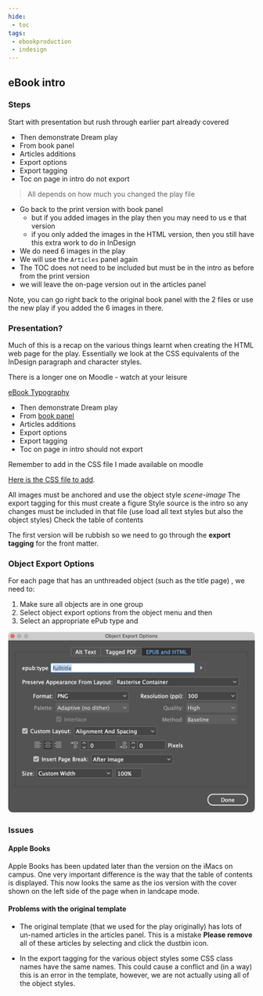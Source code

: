 ```yaml
---
hide:
 - toc
tags:
 - ebookproduction
 - indesign
---
```


## eBook intro

### Steps

Start with presentation but rush through earlier part already covered

* Then demonstrate Dream play
* From book panel
* Articles additions
* Export options
* Export tagging
* Toc on page in intro do not export

> All depends on how much you changed the play file  

* Go back to the print version with book panel
	* but if you added images in the play then you may need to us e that version
	* if you only added the images in the HTML version, then you still have this extra work to do in InDesign
* We do need 6 images in the play
* We will use the `Articles` panel again
* The TOC does not need to be included but must be in the intro as before from the print version
* we will leave the on-page version out in the articles panel

Note, you can go right back to the original book panel with the 2 files or use the new play if you added the 6 images in there.

### Presentation?

Much of this is a recap on the various things learnt when creating the HTML web page for the play. Essentially we look at the CSS equivalents of the InDesign paragraph and character styles.

There is a longer one on Moodle - watch at your leisure

[eBook Typography](https://www.publisha.org/keynotes/eBookTypography/)

* Then demonstrate Dream play
* From [book panel](../../Articles/Using%20the%20Book%20Panel%20in%20InDesign.md)
* Articles additions
* Export options
* Export tagging
* Toc on page in intro should not export

Remember to add in the CSS file I made available on moodle

[Here is the CSS file to add](https://gist.github.com/Pageboy/731b9b7ad8e42c324dc75528f159ad98).

All images must be anchored and use the object style _scene-image_
The export tagging for this must create a figure
Style source is the intro so any changes must be included in that file (use load all text styles but also the object styles)
Check the table of contents

The first version will be rubbish so we need to go through the **export tagging** for the front matter. 

### Object Export Options
For each page that has an unthreaded object (such as the title page) , we need to:

1. Make sure all objects are in one group
2. Select object export options from the object menu and then
3. Select an appropriate ePub type and 

![](../../media/Pasted%20image%2020240302132012.png)

### Issues
#### Apple Books

Apple Books has been updated later than the version on the iMacs on campus. One very important difference is the way that the table of contents is displayed. This now looks the same as the ios version with the cover shown on the left side of the page when in landcape mode.

#### Problems with the original template

- The original template (that we used for the play originally) has lots of un-named articles in the articles panel. This is a mistake **Please remove** all of these articles by selecting and click the dustbin icon.

- In the export tagging for the various object styles some CSS class names have the same names. This could cause a conflict and (in a way) this is an error in the template, however, we are not actually using all of the object styles.